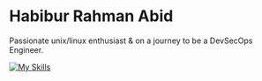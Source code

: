 # Habibur Rahman Abid

Passionate unix/linux enthusiast & on a journey to be a DevSecOps Engineer.

[![My Skills](https://skillicons.dev/icons?i=linux,arch,bash,neovim,git,docker,go,md,obsidian,twitter,linkedin,discord&perline=5)](https://skillicons.dev)
